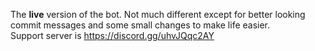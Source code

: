 The <strong>live</strong> version of the bot. Not much different except for better looking commit messages and some small changes to make life easier.<br>
Support server is https://discord.gg/uhvJQqc2AY
